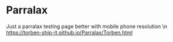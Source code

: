 # Parralax
Just a parralax testing page
better with mobile phone resolution \n
https://torben-ship-it.github.io/Parralax/Torben.html

